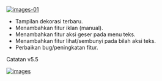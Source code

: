 [![images-01](https://raw.githubusercontent.com/FrogasQ/Catatan/main/images/20220215_192604.jpg)](https://github.com/FrogasQ/Catatan/blob/main/changelogs/v5.4.md)

- Tampilan dekorasi terbaru.
- Menambahkan fitur iklan (manual).
- Menambahkan fitur aksi geser pada menu teks.
- Menambahkan fitur lihat/sembunyi pada bilah aksi teks.
- Perbaikan bug/peningkatan fitur.

Catatan v5.5

[![images](https://raw.githubusercontent.com/FrogasQ/Catatan/main/images/button_3.png)](https://github.com/FrogasQ/Catatan/releases/tag/5.5)

